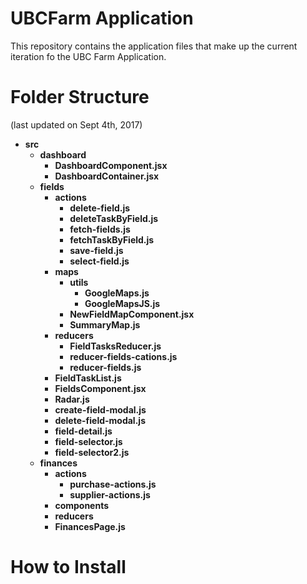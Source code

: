 # UBCFarm Application
This repository contains the application files that make up the current iteration fo the UBC Farm Application. 

# Folder Structure
(last updated on Sept 4th, 2017)
* **src**
	* **dashboard**
		* **DashboardComponent.jsx**
		* **DashboardContainer.jsx**
	* **fields**
		* **actions**
			* **delete-field.js**
			* **deleteTaskByField.js**
			* **fetch-fields.js**
			* **fetchTaskByField.js**
			* **save-field.js**
			* **select-field.js**
		* **maps**
			* **utils**
				* **GoogleMaps.js**
				* **GoogleMapsJS.js**
			* **NewFieldMapComponent.jsx**
			* **SummaryMap.js**
		* **reducers**
			* **FieldTasksReducer.js**
			* **reducer-fields-cations.js**
			* **reducer-fields.js**
		* **FieldTaskList.js**
		* **FieldsComponent.jsx**
		* **Radar.js**
		* **create-field-modal.js**
		* **delete-field-modal.js**
		* **field-detail.js**
		* **field-selector.js**
		* **field-selector2.js**
	* **finances**
		* **actions**
			* **purchase-actions.js**
			* **supplier-actions.js**
		* **components**
		* **reducers**
		* **FinancesPage.js**


# How to Install
